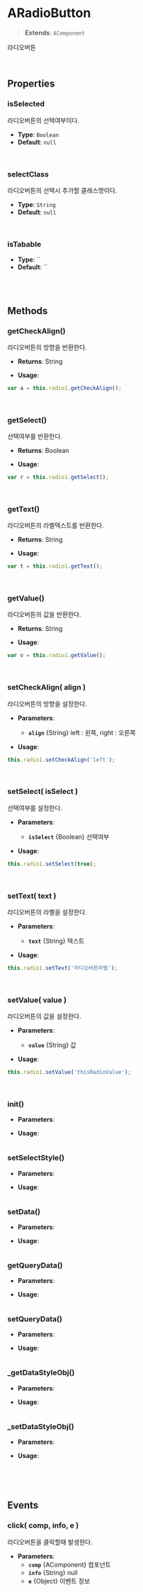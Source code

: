 # ARadioButton
> **Extends**: `AComponent`

라디오버튼

<br/>

## Properties


### isSelected

라디오버튼의 선택여부이다.

* **Type**: `Boolean`
* **Default**: `null`

<br/>

### selectClass

라디오버튼의 선택시 추가할 클래스명이다.

* **Type**: `String`
* **Default**: `null`

<br/>

### isTabable


* **Type**: ``
* **Default**: ``

<br/>
<br/>

## Methods

### getCheckAlign()

라디오버튼의 방향을 반환한다.

* **Returns**: String

* **Usage**: 
```js
var a = this.radio1.getCheckAlign();
```

<br/>

### getSelect()

선택여부를 반환한다.

* **Returns**: Boolean

* **Usage**: 
```js
var r = this.radio1.getSelect();
```

<br/>

### getText()

라디오버튼의 라벨텍스트를 반환한다.

* **Returns**: String

* **Usage**: 
```js
var t = this.radio1.getText();
```

<br/>

### getValue()

라디오버튼의 값을 반환한다.

* **Returns**: String

* **Usage**: 
```js
var v = this.radio1.getValue();
```

<br/>

### setCheckAlign( align )

라디오버튼의 방향을 설정한다.

* **Parameters**: 
	* **`align`** {String} left : 왼쪽, right : 오른쪽

* **Usage**: 
```js
this.radio1.setCheckAlign('left');
```

<br/>

### setSelect( isSelect )

선택여부를 설정한다.

* **Parameters**: 
	* **`isSelect`** {Boolean} 선택여부

* **Usage**: 
```js
this.radio1.setSelect(true);
```

<br/>

### setText( text )

라디오버튼의 라벨을 설정한다.

* **Parameters**: 
	* **`text`** {String} 텍스트

* **Usage**: 
```js
this.radio1.setText('라디오버튼라벨');
```

<br/>

### setValue( value )

라디오버튼의 값을 설정한다.

* **Parameters**: 
	* **`value`** {String} 값

* **Usage**: 
```js
this.radio1.setValue('thisRadioValue');
```

<br/>

### init()



* **Parameters**: 

* **Usage**: 
```js

```

### setSelectStyle()



* **Parameters**: 

* **Usage**: 
```js

```

### setData()



* **Parameters**: 

* **Usage**: 
```js

```

### getQueryData()



* **Parameters**: 

* **Usage**: 
```js

```

### setQueryData()



* **Parameters**: 

* **Usage**: 
```js

```

### _getDataStyleObj()



* **Parameters**: 

* **Usage**: 
```js

```

### _setDataStyleObj()



* **Parameters**: 

* **Usage**: 
```js

```

<br/>
<br/>

## Events


### click( comp, info, e )

라디오버튼을 클릭할때 발생한다.

* **Parameters**: 
	* **`comp`** {AComponent} 컴포넌트
	* **`info`** {String} null
	* **`e`** {Object} 이벤트 정보

<br/>


